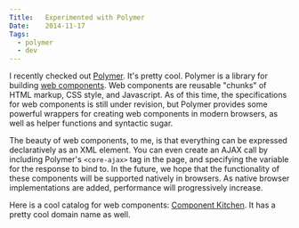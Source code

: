 ```yaml
---
Title:   Experimented with Polymer
Date:    2014-11-17
Tags:
  - polymer
  - dev
---
```


I recently checked out [Polymer][1]. It's pretty cool. Polymer is a library for building [web components][2]. Web components are reusable "chunks" of HTML markup, CSS style, and Javascript. As of this time, the specifications for web components is still under revision, but Polymer provides some powerful wrappers for creating web components in modern browsers, as well as helper functions and syntactic sugar.

The beauty of web components, to me, is that everything can be expressed declaratively as an XML element. You can even create an AJAX call by including Polymer's `<core-ajax>` tag in the page, and specifying the variable for the response to bind to. In the future, we hope that the functionality of these components will be supported natively in browsers. As native browser implementations are added, performance will progressively increase.

Here is a cool catalog for web components: [Component Kitchen][3]. It has a pretty cool domain name as well.

[1]: https://www.polymer-project.org/
[2]: http://customelements.io/
[3]: http://component.kitchen/
